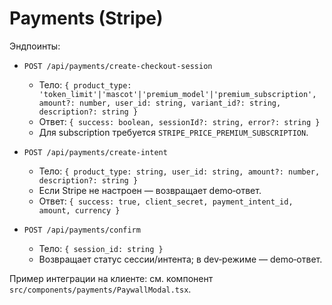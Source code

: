 # Payments (Stripe)

Эндпоинты:

- `POST /api/payments/create-checkout-session`
  - Тело: `{ product_type: 'token_limit'|'mascot'|'premium_model'|'premium_subscription', amount?: number, user_id: string, variant_id?: string, description?: string }`
  - Ответ: `{ success: boolean, sessionId?: string, error?: string }`
  - Для subscription требуется `STRIPE_PRICE_PREMIUM_SUBSCRIPTION`.

- `POST /api/payments/create-intent`
  - Тело: `{ product_type: string, user_id: string, amount?: number, description?: string }`
  - Если Stripe не настроен — возвращает demo‑ответ.
  - Ответ: `{ success: true, client_secret, payment_intent_id, amount, currency }`

- `POST /api/payments/confirm`
  - Тело: `{ session_id: string }`
  - Возвращает статус сессии/интента; в dev‑режиме — demo‑ответ.

Пример интеграции на клиенте: см. компонент `src/components/payments/PaywallModal.tsx`.